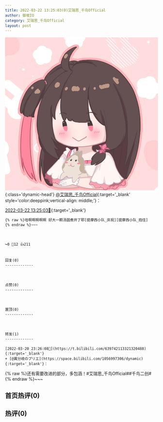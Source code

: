 ```yaml
---
title: 2022-03-22 13:25:03(0)艾瑞思_千鸟Official
author: 御坂IO
category: 艾瑞思_千鸟Official
layout: post
---
```


![img](/images/7e08840c56f251de28bdf766b647bd5fe9a5d50a.jpg){:class='dynamic-head'}
[@艾瑞思_千鸟Official](https://space.bilibili.com/1090010845/dynamic){:target='_blank' style='color:deeppink;vertical-align: middle;'}：

[2022-03-22 13:25:03🔗](https://t.bilibili.com/640329385690267649){:target='_blank'}

~~~
{% raw %}哇啊啊啊啊啊 好大一颗汤圆煮开了耶[提摩西小队_庆祝][提摩西小队_抱住]
{% endraw %}~~~



↪️0 💬12 👍211


回复(0)
-------------



点赞(0)
-------------



置顶(0)
-------------



转发(1)
-------------

[2022-03-20 23:26:08🔗](https://t.bilibili.com/639742113321320488){:target='_blank'}
+ [@異分岐のプリエ](https://space.bilibili.com/1056997306/dynamic){:target='_blank'}：
~~~
{% raw %}还有需要改进的部分，多包涵！#艾瑞思_千鸟Official##千鸟二创#
{% endraw %}~~~






首页热评(0)
-------------



热评(0)
-------------




